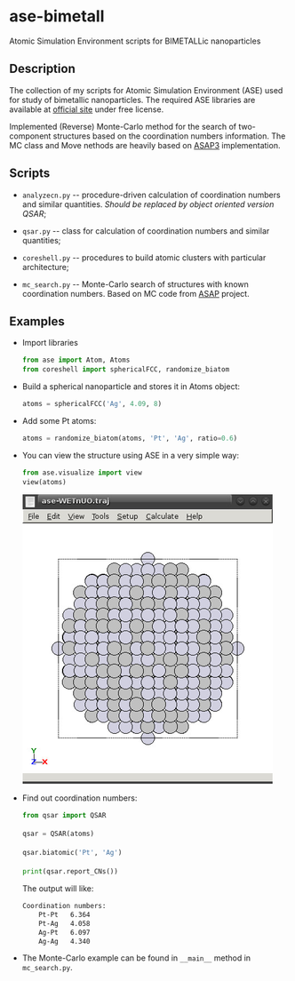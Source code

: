 # ase-bimetall

Atomic Simulation Environment scripts for BIMETALLic nanoparticles

## Description

The collection of my scripts for Atomic Simulation Environment (ASE)
used for study of bimetallic nanoparticles.
The required ASE libraries are available at [official site](https://wiki.fysik.dtu.dk/ase/) under free license.

Implemented (Reverse) Monte-Carlo method for the search of two-component structures based on the coordination numbers information.
The MC class and Move nethods are heavily based on [ASAP3](https://wiki.fysik.dtu.dk/asap/) implementation.

## Scripts

* `analyzecn.py` -- procedure-driven calculation of coordination numbers and similar quantities. *Should be replaced by object oriented version QSAR*;

* `qsar.py` -- class for calculation of coordination numbers and similar quantities;

* `coreshell.py` -- procedures to build atomic clusters with particular architecture;

* `mc_search.py` -- Monte-Carlo search of structures with known coordination numbers. Based on MC code from [ASAP](https://wiki.fysik.dtu.dk/asap/Monte%20Carlo%20simulations) project.


## Examples

* Import libraries

    ``` python
    from ase import Atom, Atoms
    from coreshell import sphericalFCC, randomize_biatom
    ```
* Build a spherical nanoparticle and stores it in Atoms object:

    ``` python
    atoms = sphericalFCC('Ag', 4.09, 8)
    ```
* Add some Pt atoms:

    ``` python
    atoms = randomize_biatom(atoms, 'Pt', 'Ag', ratio=0.6)

    ```
* You can view the structure using ASE in a very simple way:

    ``` python
    from ase.visualize import view
    view(atoms)
    ```
    ![Screenshot of ASE GUI widndow](img/shot-PtAg.jpg?raw=true "Screenshot of ASE GUI window")
* Find out coordination numbers:

    ``` python
    from qsar import QSAR

    qsar = QSAR(atoms)

    qsar.biatomic('Pt', 'Ag')

    print(qsar.report_CNs())
    ```
    The output will like:

    ```
    Coordination numbers:
        Pt-Pt   6.364
        Pt-Ag   4.058
        Ag-Pt   6.097
        Ag-Ag   4.340

    ```

* The Monte-Carlo example can be found in `__main__` method in `mc_search.py`.
